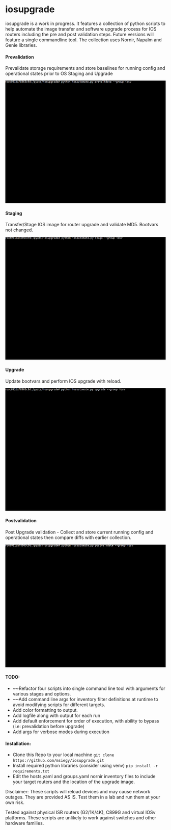 # iosupgrade
iosupgrade is a work in progress. It features a collection of python scripts to help automate the image transfer and software upgrade process for IOS routers including the pre and post validation steps. Future versions will feature a single commandline tool.
The collection uses Nornir, Napalm and Genie libraries.

#### Prevalidation
   Prevalidate storage requirements and store baselines for running config and operational states prior
   to OS Staging and Upgrade

   <img src=gifs/cli-preval.gif width="615" height="385">
    
#### Staging
   Transfer/Stage IOS image for router upgrade and validate MD5. Bootvars not changed.
    
   <img src=gifs/cli-stage.gif width="615" height="385">
    
#### Upgrade
   Update bootvars and perform IOS upgrade with reload.
    
   <img src=gifs/cli-upgrade.gif width="615" height="385">
    
#### Postvalidation
   Post Upgrade validation - Collect and store current running config and operational states then compare diffs with earlier collection.
  
  <img src=gifs/cli-postval.gif width="615" height="385">


#### TODO:
- ~~Refactor four scripts into single command line tool with arguments for various stages and options.
- ~~Add command line args for inventory filter definitions at runtime to avoid modifying scripts for different targets.
- Add color formatting to output.
- Add logfile along with output for each run
- Add default enforcement for order of execution, with ability to bypass (i.e: prevalidation before upgrade)
- Add args for verbose modes during execution


#### Installation:
- Clone this Repo to your local machine `git clone https://github.com/msiegy/iosupgrade.git`
- Install required python libraries (consider using venv) `pip install -r requirements.txt`
- Edit the hosts.yaml and groups.yaml nornir inventory files to include your target routers and the location of the upgrade image.

Disclaimer: These scripts will reload devices and may cause network outages. They are provided AS IS. Test them in a lab and run them at your own risk.

Tested against physical ISR routers (G2/1K/4K), C899G and virtual IOSv platforms. These scripts are unlikely to work against switches and other hardware families.
